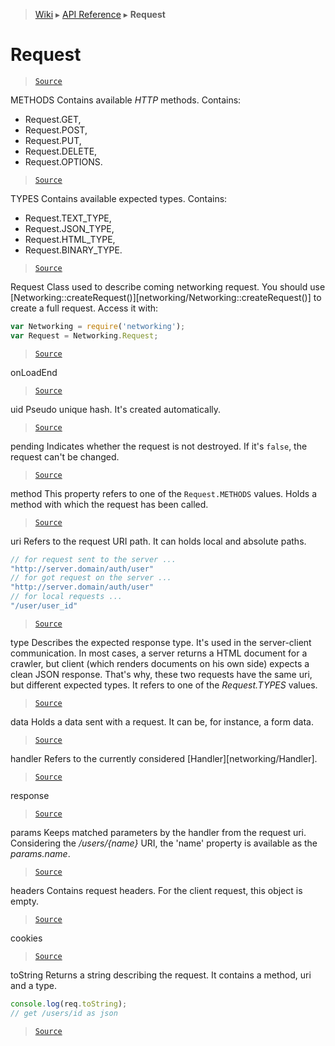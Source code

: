 > [Wiki](Home) ▸ [API Reference](API-Reference) ▸ **Request**

Request
=======

> [`Source`](/Neft-io/neft/tree/master/src/networking/request.litcoffee#request)

METHODS
Contains available *HTTP* methods.
Contains:
 - Request.GET,
 - Request.POST,
 - Request.PUT,
 - Request.DELETE,
 - Request.OPTIONS.

> [`Source`](/Neft-io/neft/tree/master/src/networking/request.litcoffee#array-requestmethods)

TYPES
Contains available expected types.
Contains:
 - Request.TEXT_TYPE,
 - Request.JSON_TYPE,
 - Request.HTML_TYPE,
 - Request.BINARY_TYPE.

> [`Source`](/Neft-io/neft/tree/master/src/networking/request.litcoffee#array-requesttypes)

Request
Class used to describe coming networking request.
You should use [Networking::createRequest()][networking/Networking::createRequest()]
to create a full request.
Access it with:
```javascript
var Networking = require('networking');
var Request = Networking.Request;
```

> [`Source`](/Neft-io/neft/tree/master/src/networking/request.litcoffee#request-requestobject-options)

onLoadEnd
> [`Source`](/Neft-io/neft/tree/master/src/networking/request.litcoffee#signal-requestonloadendany-error-any-data)

uid
Pseudo unique hash. It's created automatically.

> [`Source`](/Neft-io/neft/tree/master/src/networking/request.litcoffee#readonly-string-requestuid)

pending
Indicates whether the request is not destroyed.
If it's `false`, the request can't be changed.

> [`Source`](/Neft-io/neft/tree/master/src/networking/request.litcoffee#readonly-boolean-requestpending)

method
This property refers to one of the `Request.METHODS` values.
Holds a method with which the request has been called.

> [`Source`](/Neft-io/neft/tree/master/src/networking/request.litcoffee#string-requestmethod)

uri
Refers to the request URI path.
It can holds local and absolute paths.
```javascript
// for request sent to the server ...
"http://server.domain/auth/user"
// for got request on the server ...
"http://server.domain/auth/user"
// for local requests ...
"/user/user_id"
```

> [`Source`](/Neft-io/neft/tree/master/src/networking/request.litcoffee#networkinguri-requesturi)

type
Describes the expected response type.
It's used in the server-client communication.
In most cases, a server returns a HTML document for a crawler, but client
(which renders documents on his own side) expects a clean JSON response.
That's why, these two requests have the same uri, but different expected types.
It refers to one of the *Request.TYPES* values.

> [`Source`](/Neft-io/neft/tree/master/src/networking/request.litcoffee#string-requesttype)

data
Holds a data sent with a request.
It can be, for instance, a form data.

> [`Source`](/Neft-io/neft/tree/master/src/networking/request.litcoffee#object-requestdata--null)

handler
Refers to the currently considered [Handler][networking/Handler].

> [`Source`](/Neft-io/neft/tree/master/src/networking/request.litcoffee#readonly-networkinghandler-requesthandler)

response
> [`Source`](/Neft-io/neft/tree/master/src/networking/request.litcoffee#readonly-networkingresponse-requestresponse)

params
Keeps matched parameters by the handler from the request uri.
Considering the */users/{name}* URI,
the 'name' property is available as the *params.name*.

> [`Source`](/Neft-io/neft/tree/master/src/networking/request.litcoffee#readonly-object-requestparams--)

headers
Contains request headers.
For the client request, this object is empty.

> [`Source`](/Neft-io/neft/tree/master/src/networking/request.litcoffee#readonly-object-requestheaders)

cookies
> [`Source`](/Neft-io/neft/tree/master/src/networking/request.litcoffee#readonly-object-requestcookies)

toString
Returns a string describing the request.
It contains a method, uri and a type.
```javascript
console.log(req.toString);
// get /users/id as json
```

> [`Source`](/Neft-io/neft/tree/master/src/networking/request.litcoffee#string-requesttostring)

